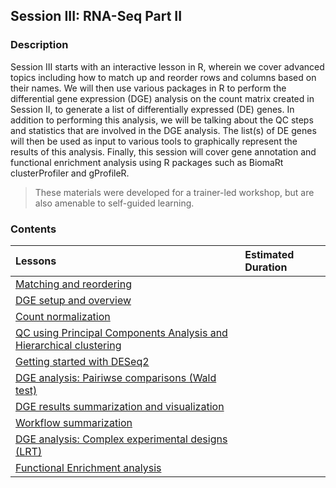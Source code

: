 ## Session III: RNA-Seq Part II

### Description

Session III starts with an interactive lesson in R, wherein we cover advanced topics including how to match up and reorder rows and columns based on their names. We will then use various packages in R to perform the differential gene expression (DGE) analysis on the count matrix created in Session II, to generate a list of differentially expressed (DE) genes. In addition to performing this analysis, we will be talking about the QC steps and statistics that are involved in the DGE analysis. The list(s) of DE genes will then be used as input to various tools to graphically represent the results of this analysis. Finally, this session will cover gene annotation and functional enrichment analysis using R packages such as BiomaRt clusterProfiler and gProfileR.   

> These materials were developed for a trainer-led workshop, but are also amenable to self-guided learning.




### Contents

| Lessons            | Estimated Duration |
|:------------------------|:----------|
| [Matching and reordering ](https://hbctraining.github.io/Intro-to-R/lessons/06_advR-matching.html) | |
| [DGE setup and overview](https://hbctraining.github.io/DGE_workshop/lessons/01_DGE_setup_and_overview.html) | |
| [Count normalization ](https://hbctraining.github.io/DGE_workshop/lessons/02_DGE_count_normalization.html) | |
| [QC using Principal Components Analysis and Hierarchical clustering](https://hbctraining.github.io/DGE_workshop/lessons/03_DGE_QC_analysis.html) | |
| [Getting started with DESeq2](https://hbctraining.github.io/DGE_workshop/lessons/04_DGE_DESeq2_analysis.html) | |
| [DGE analysis: Pairiwse comparisons (Wald test)](https://hbctraining.github.io/DGE_workshop/lessons/05_DGE_DESeq2_analysis2.html) | |
| [DGE results summarization and visualization ](https://hbctraining.github.io/Intro-to-R-with-DGE/lessons/B1_DGE_visualizing_results.html) | |
| [Workflow summarization ](https://hbctraining.github.io/DGE_workshop/lessons/07_DGE_summarizing_workflow.html) | |
| [DGE analysis: Complex experimental designs (LRT) ](https://hbctraining.github.io/DGE_workshop/lessons/08_DGE_LRT.html) | |
| [Functional Enrichment analysis ](https://hbctraining.github.io/DGE_workshop/lessons/09_functional_analysis.html) | |
